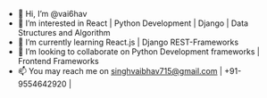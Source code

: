 - 👋 Hi, I’m @vai6hav
- 👀 I’m interested in React | Python Development | Django | Data Structures and Algorithm
- 🌱 I’m currently learning React.js | Django REST-Frameworks
- 💞️ I’m looking to collaborate on Python Development frameworks | Frontend Frameworks 
- 📫 You may reach me on singhvaibhav715@gmail.com | +91-9554642920 |

